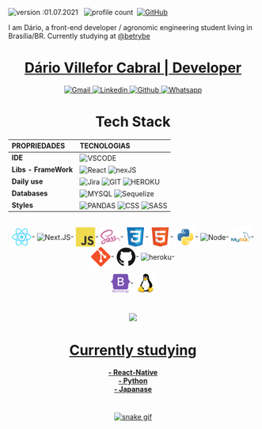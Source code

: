 ![version :01.07.2021](https://img.shields.io/badge/version-01.07.2021-informational) &nbsp;
![profile count](https://komarev.com/ghpvc/?username=villefor&color=lightgrey)&nbsp;
[![GitHub](https://img.shields.io/github/followers/villefor?label=follow&style=social)](https://github.com/villefor)&nbsp;


<p> 
  I am Dário, a front-end developer / agronomic engineering student living in Brasília/BR. Currently studying at <a href="https://github.com/betrybe">@betrybe</a></span></p>
</p>

<a href="https://www.linkedin.com/in/dvillefor/" target="_blank">
    <h1 align="center">
       Dário Villefor Cabral | Developer
        </a>
    </h1>
    <div align="center">
        <a href="dariovillefor@gmail.com">
            <img alt="Gmail"src="https://img.shields.io/badge/Gmail-D14836?style=for-the-badge&logo=gmail&logoColor=white">            
        </a>
        <a href="https://www.linkedin.com/in/dvillefor/" target="_blank">
            <img alt="Linkedin" src="https://img.shields.io/badge/LinkedIn-0077B5?style=for-the-badge&logo=linkedin&logoColor=white">
        </a>
        <a href="https://github.com/Villefor/" target="_blank">
            <img alt="Github" src="https://img.shields.io/badge/GitHub-100000?style=for-the-badge&logo=github&logoColor=white">
        </a>
        <a href="https://wa.me/5561982305365" target="_blank">
            <img alt="Whatsapp" src="https://img.shields.io/badge/whatsapp-04B404?style=for-the-badge&logo=whatsapp&logoColor=white">
        </a>
</div>



##

<h1 align="center">Tech Stack</h1>
<div style="display: inline_block;" align="center">
  
|  **PROPRIEDADES** | **TECNOLOGIAS** |
| :---------        |     :---------  |
|**IDE** | <img align="center" alt="VSCODE" height="30" src="https://img.shields.io/badge/VSCode-blue?&style=for-the-badge&logo=visual-studio&logoColor=white"> |
| **Libs - FrameWork** |  <img align="center" alt="React" height="30" src="https://img.shields.io/badge/React-05122A?style=for-the-badge&logo=react&logoColor=61DAFB"> <img align="center" alt="nexJS" height="30" src="https://img.shields.io/badge/nextjs-527a7a?&style=for-the-badge&logo=RestApi&logoColor=white">|
|**Daily use** |  <img align="center" alt="Jira" height="30" src="https://img.shields.io/badge/Jira-0047b3?&style=for-the-badge&logo=pandas&logoColor=white"> <img align="center" alt="GIT" height="30" src="https://img.shields.io/badge/git-61210B?&style=for-the-badge&logo=git&logoColor=white"> <img align="center" alt="HEROKU" height="30" src="https://img.shields.io/badge/heroku-0d1533?&style=for-the-badge&logo=heroku&logoColor=white">|
|**Databases** |  <img align="center" alt="MYSQL" height="30" src="https://img.shields.io/badge/mysql-404D59?style=for-the-badge&logo=mysql&logoColor=white"> <img align="center" alt="Sequelize" height="30"  src="https://img.shields.io/badge/Sequelize-862d59?style=for-the-badge&logo=Sqlite&logoColor=white">|
| **Styles** |  <img align="center" alt="PANDAS" height="30" src="https://img.shields.io/badge/bootstrap-cc0066?&style=for-the-badge&logo=bootstrap&logoColor=white"> <img align="center" alt="CSS" height="30" src="https://img.shields.io/badge/css-007ACC?style=for-the-badge&logo=css3&logoColor=white"> <img align="center" alt="SASS" height="30" src="https://img.shields.io/badge/Sass-007ACC?style=for-the-badge&logo=css3&logoColor=white"> | 

</div>

<div style="display: inline_block" align="center"><br>
   <img align="center" alt="ReactJS" height="40" width="40" src="https://raw.githubusercontent.com/devicons/devicon/master/icons/react/react-original.svg">-
    <img align="center" alt="Next.JS" height="40" width="40" src="https://cdn.jsdelivr.net/gh/devicons/devicon/icons/nextjs/nextjs-line.svg">-
  <img align="center" alt="JavaScript" src="https://raw.githubusercontent.com/devicons/devicon/master/icons/javascript/javascript-original.svg" alt="javascript" width="40" height="40"/>-
  <img align="center" alt="SASS" height="40" width="40" src="https://raw.githubusercontent.com/devicons/devicon/master/icons/sass/sass-original.svg">-
  <img align="center" alt="CSS" height="40" width="40" src="https://raw.githubusercontent.com/devicons/devicon/master/icons/css3/css3-original.svg">-
  <img align="center" alt="HTML" height="40" width="40" src="https://raw.githubusercontent.com/devicons/devicon/master/icons/html5/html5-original.svg">-
  <!--<img align="center" alt="JS" height="30" width="60" src="https://raw.githubusercontent.com/devicons/devicon/master/icons/javascript/javascript-plain.svg">-->
   <img align="center" alt="Python" height="40" width="40" src="https://raw.githubusercontent.com/devicons/devicon/master/icons/python/python-original.svg">-
   <img align="center" alt="Node" height="40" width="40" src="https://raw.githubusercontent.com/devicons/devicon/master/icons/node/node-original.svg">-
   <img align="center" alt="MYSQL" height="40" width="40" src="https://raw.githubusercontent.com/devicons/devicon/master/icons/mysql/mysql-original-wordmark.svg">-
  <img align="center" alt="GIT" height="40" width="40" src="https://raw.githubusercontent.com/devicons/devicon/master/icons/git/git-original.svg">-
  <img align="center" alt="GITHUB" height="40" width="40" src="https://raw.githubusercontent.com/devicons/devicon/master/icons/github/github-original.svg">-
  <img align="center" src="https://www.vectorlogo.zone/logos/heroku/heroku-icon.svg" alt="heroku" width="40" height="40"/>-

  <img align="center" src="https://raw.githubusercontent.com/devicons/devicon/master/icons/bootstrap/bootstrap-plain-wordmark.svg" alt="bootstrap" width="40" height="40"/>-
  <img align="center" src="https://raw.githubusercontent.com/devicons/devicon/master/icons/linux/linux-original.svg" alt="linux" width="40" height="40"/>
</div>


# 

<div align="center">
  <a href="https://github.com/Villefor>
  <img height="180em" src="https://github-readme-stats.vercel.app/api?username=villefor&show_icons=true&theme=dracula&include_all_commits=true&count_private=true"/>
  <img height="180em" src="https://github-readme-stats.vercel.app/api/top-langs/?username=villefor&layout=compact&langs_count=7&theme=dracula"/>          </div>                     

#
 <div align="center">
  <h1 align="center"> Currently studying </h1>
    <strong>- React-Native <br>- Python <br>- Japanase</strong>
 </div> 

#

 <div align="center">
    
   ![snake gif](https://github.com/Villefor/.github-workflows/blob/output/github-contribution-grid-snake.gif)

 </div>
